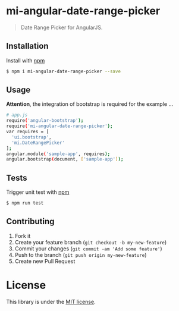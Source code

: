 # mi-angular-date-range-picker

> Date Range Picker for AngularJS.


## Installation

Install with [npm](https://www.npmjs.com/)

```sh
$ npm i mi-angular-date-range-picker --save
```

## Usage

**Attention**, the integration of bootstrap is required for the example ...

```sh
# app.js
require('angular-bootstrap');
require('mi-angular-date-range-picker');
var requires = [
  'ui.bootstrap',
  'mi.DateRangePicker'
];
angular.module('sample-app', requires);
angular.bootstrap(document, ['sample-app']);
```

## Tests

Trigger unit test with [npm](https://www.npmjs.com/)

```sh
$ npm run test
```

## Contributing

1. Fork it
2. Create your feature branch (`git checkout -b my-new-feature`)
3. Commit your changes (`git commit -am 'Add some feature'`)
4. Push to the branch (`git push origin my-new-feature`)
5. Create new Pull Request

# License

This library is under the [MIT license](https://github.com/MovingImage24/mi-date-range-picker/blob/master/LICENSE).
